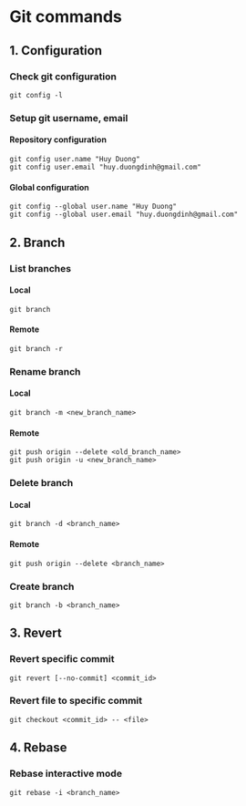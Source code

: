 # Git commands

## 1. Configuration

### Check git configuration

```
git config -l
```

### Setup git username, email

#### Repository configuration

```
git config user.name "Huy Duong"
git config user.email "huy.duongdinh@gmail.com"
```

#### Global configuration

```
git config --global user.name "Huy Duong"
git config --global user.email "huy.duongdinh@gmail.com"
```

## 2. Branch

### List branches

#### Local

```
git branch
```

#### Remote

```
git branch -r
```

### Rename branch

#### Local

```
git branch -m <new_branch_name>
```

#### Remote

```
git push origin --delete <old_branch_name>
git push origin -u <new_branch_name>
```

### Delete branch

#### Local

```
git branch -d <branch_name>
```

#### Remote

```
git push origin --delete <branch_name>
```

### Create branch

```
git branch -b <branch_name>
```

## 3. Revert

### Revert specific commit

```
git revert [--no-commit] <commit_id>
```

### Revert file to specific commit

```
git checkout <commit_id> -- <file>
```

## 4. Rebase

### Rebase interactive mode

```
git rebase -i <branch_name>
```

